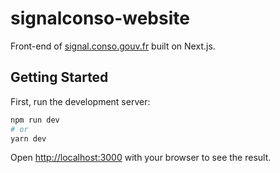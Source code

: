 # signalconso-website

Front-end of [signal.conso.gouv.fr](https://signal.conso.gouv.fr/) built on Next.js.

## Getting Started

First, run the development server:

```bash
npm run dev
# or
yarn dev
```

Open [http://localhost:3000](http://localhost:3000) with your browser to see the result.
